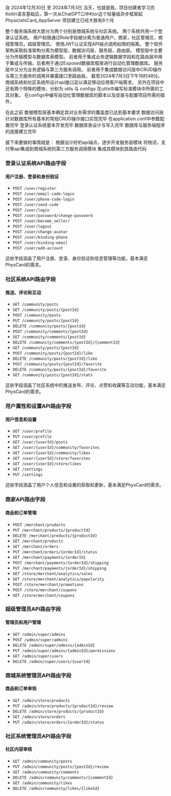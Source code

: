 自 2024年12月30日 至 2024年7月3日
当天，也就是我，项目创建者学习完Kotlin语言基础后，第一次从ChatGPT口中Ktor这个轻量级异步框架起
PhysicistsCard_AppServer 项目建立已经大致有6个月

整个服务端系统大致分为两个分别是商城系统与社区系统。
两个系统共用一个登录认证系统。
用户权限通过Role字段被分离为普通用户，商家，社区管理员，商城管理员，超级管理员。
使用JWT认证实现API端点调用权限的隔离。
整个软件架构采取标准架构分离为模型层，数据访问层，服务层，路由层。
模型层中主要分为传输模型与数据库表模型。
前者用于集成业务逻辑数据字段和在路由层中用于集成与传输，后者用于通过Exposed数据库框架进行自动化管理数据库。
服务层中又分为业务逻辑与第三方服务调用。
前者用于集成数据访问层中CRUD操作与第三方服务的调用并暴露接口至路由层。
截至2024年7月3日下午16时48分。
商城系统和社区系统所设计api接口足以满足移动应用客户端需求。
另外在项目中还有两个特殊的模块，分别为 utils 与 configs
在utils中编写标准模块中所需的工具对象。
在configs中编写自动化管理数据库的脚本以及安装与配置项目所需的插件。

在此之前
数据模型层基本确定其对业务需求的覆盖度已达到基本要求
数据访问层针对数据库所有基本的常规CRUD操作接口实现完毕
在application.conf中参数配置完毕
登录认证系统基本开发完毕
数据库表设计与写入完毕
数据库与服务端程序的连接建立完毕

接下来要做的事情就是：
根据设计好的api端点，逐步开发服务层模块
将物流，支付等api集成到商城系统的第三方服务调用模块
集成其模块到其路由代码

### 登录认证系统API路由字段

#### 用户注册、登录和身份验证

- `POST /user/register`
- `POST /user/email-code-login`
- `POST /user/phone-code-login`
- `POST /user/send-code`
- `POST /user/login`
- `POST /user/password/change-password`
- `POST /user/become_seller/`
- `POST /user/logout`
- `POST /user/change-avatar`
- `POST /user/binding-phone`
- `POST /user/binding-email`
- `POST /user/add-account`

这些字段涵盖了用户注册、登录、身份验证和信息管理等功能，基本满足PhysCard的需求。

### 社区系统API路由字段

#### 推送、评论和互动

- `GET /community/posts`
- `GET /community/posts/{postId}`
- `POST /community/posts`
- `PUT /community/posts/{postId}`
- `DELETE /community/posts/{postId}`
- `POST /community/comments/{postId}`
- `GET /community/comments/{postId}`
- `DELETE /community/comments/{postId}/{commentId}`
- `GET /community/posts/{postId}`
- `POST /community/posts/{postId}/like`
- `DELETE /community/posts/{postId}/like`
- `POST /community/posts/{postId}/favorite`
- `DELETE /community/posts/{postId}/favorite`
- `GET /community/posts/{postId}/stats`

这些字段涵盖了社区系统中的推送发布、评论、点赞和收藏等互动功能，基本满足PhysCard的需求。

### 用户属性和设置API路由字段

#### 用户信息和设置

- `GET /user/profile`
- `PUT /user/profile`
- `GET /user/{userId}/posts`
- `GET /user/{userId}/community/favorites`
- `GET /user/{userId}/community/likes`
- `GET /user/{userId}/store/favorites`
- `GET /user/{userId}/store/likes`
- `GET /settings`
- `PUT /settings`

这些字段涵盖了用户个人信息和设置的获取和更新，基本满足PhysCard的需求。

### 商家API路由字段

#### 商品和订单管理

- `POST /merchant/products`
- `PUT /merchant/products/{productId}`
- `DELETE /merchant/products/{productId}`
- `GET /merchant/products`
- `GET /merchant/orders`
- `PUT /merchant/orders/{orderId}/status`
- `GET /merchant/payments/{orderId}`
- `POST /merchant/payments/{orderId}/shipping`
- `PUT /merchant/payments/{orderId}/shipping`
- `GET /store/merchant/analytics/sales`
- `GET /store/merchant/analytics/popularity`
- `POST /store/merchant/promotions`
- `POST /store/merchant/coupons`
- `GET /store/merchant/coupons`


### 超级管理员API路由字段

#### 管理员和用户管理

- `GET /admin/super/admins`
- `POST /admin/super/admins`
- `DELETE /admin/super/admins/{adminId}`
- `PUT /admin/super/admins/{adminId}/permissions`
- `GET /admin/super/users`
- `DELETE /admin/super/users/{userId}`


### 商城系统管理员API路由字段

#### 商品和订单审核

- `GET /admin/store/products`
- `PUT /admin/store/products/{productId}/review`
- `DELETE /admin/store/products/{productId}`
- `GET /admin/store/orders`
- `PUT /admin/store/orders/{orderId}/status`


### 社区系统管理员API路由字段

#### 社区内容审核

- `GET /admin/community/posts`
- `PUT /admin/community/posts/{postId}/review`
- `GET /admin/community/comments`
- `DELETE /admin/community/comments/{commentId}`
- `GET /admin/community/likes`
- `DELETE /admin/community/likes/{likeId}`

